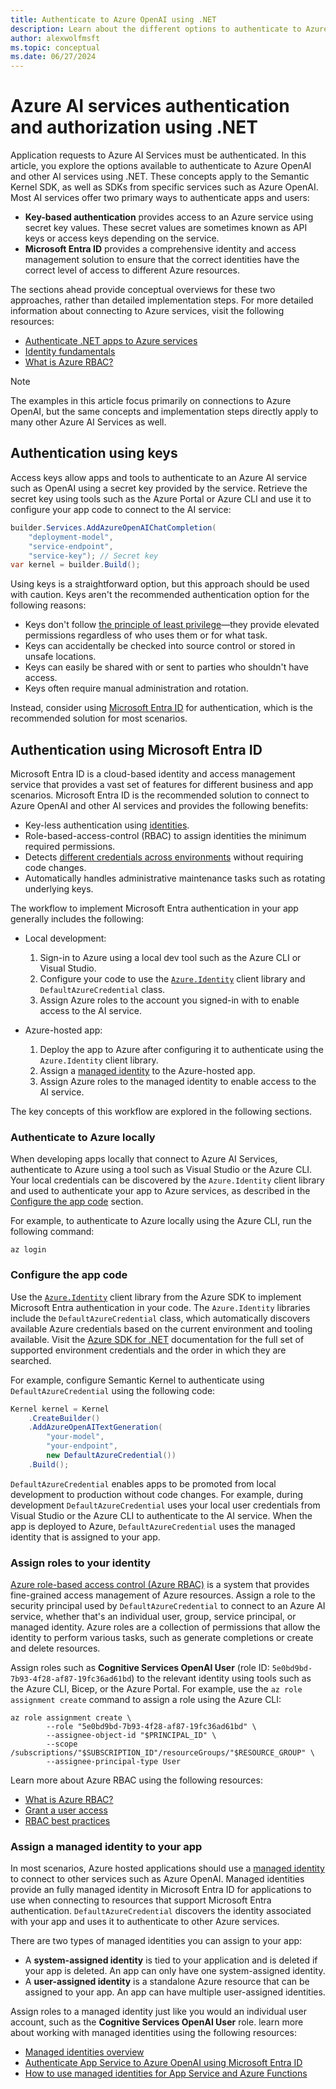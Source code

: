 ```yaml
---
title: Authenticate to Azure OpenAI using .NET
description: Learn about the different options to authenticate to Azure OpenAI and other services using .NET
author: alexwolfmsft
ms.topic: conceptual
ms.date: 06/27/2024
---
```


# Azure AI services authentication and authorization using .NET

Application requests to Azure AI Services must be authenticated. In this article, you explore the options available to authenticate to Azure OpenAI and other AI services using .NET. These concepts apply to the Semantic Kernel SDK, as well as SDKs from specific services such as Azure OpenAI. Most AI services offer two primary ways to authenticate apps and users:

- **Key-based authentication** provides access to an Azure service using secret key values. These secret values are sometimes known as API keys or access keys depending on the service.
- **Microsoft Entra ID** provides a comprehensive identity and access management solution to ensure that the correct identities have the correct level of access to different Azure resources.

The sections ahead provide conceptual overviews for these two approaches, rather than detailed implementation steps. For more detailed information about connecting to Azure services, visit the following resources:

- [Authenticate .NET apps to Azure services](/dotnet/azure/sdk/authentication/)
- [Identity fundamentals](/entra/fundamentals/identity-fundamental-concepts)
- [What is Azure RBAC?](/azure/role-based-access-control/overview)

> [!NOTE]
> The examples in this article focus primarily on connections to Azure OpenAI, but the same concepts and implementation steps directly apply to many other Azure AI Services as well.

## Authentication using keys

Access keys allow apps and tools to authenticate to an Azure AI service such as OpenAI using a secret key provided by the service. Retrieve the secret key using tools such as the Azure Portal or Azure CLI and use it to configure your app code to connect to the AI service:

```csharp
builder.Services.AddAzureOpenAIChatCompletion(
    "deployment-model",
    "service-endpoint",
    "service-key"); // Secret key
var kernel = builder.Build();
```

Using keys is a straightforward option, but this approach should be used with caution. Keys aren't the recommended authentication option for the following reasons:

- Keys don't follow [the principle of least privilege](/entra/identity-platform/secure-least-privileged-access)—they provide elevated permissions regardless of who uses them or for what task.
- Keys can accidentally be checked into source control or stored in unsafe locations.
- Keys can easily be shared with or sent to parties who shouldn't have access.
- Keys often require manual administration and rotation.

Instead, consider using [Microsoft Entra ID](/#explore-microsoft-entra-id) for authentication, which is the recommended solution for most scenarios.

## Authentication using Microsoft Entra ID

Microsoft Entra ID is a cloud-based identity and access management service that provides a vast set of features for different business and app scenarios. Microsoft Entra ID is the recommended solution to connect to Azure OpenAI and other AI services and provides the following benefits:

- Key-less authentication using [identities](/entra/fundamentals/identity-fundamental-concepts).
- Role-based-access-control (RBAC) to assign identities the minimum required permissions.
- Detects [different credentials across environments](/dotnet/api/azure.identity.defaultazurecredential) without requiring code changes.
- Automatically handles administrative maintenance tasks such as rotating underlying keys.

The workflow to implement Microsoft Entra authentication in your app generally includes the following:

- Local development:
    1. Sign-in to Azure using a local dev tool such as the Azure CLI or Visual Studio.
    1. Configure your code to use the [`Azure.Identity`](/dotnet/api/overview/azure/identity-readme) client library and `DefaultAzureCredential` class.
    1. Assign Azure roles to the account you signed-in with to enable access to the AI service.

- Azure-hosted app:
    1. Deploy the app to Azure after configuring it to authenticate using the `Azure.Identity` client library.
    1. Assign a [managed identity](/entra/identity/managed-identities-azure-resources/overview) to the Azure-hosted app.
    1. Assign Azure roles to the managed identity to enable access to the AI service.

The key concepts of this workflow are explored in the following sections.

### Authenticate to Azure locally

When developing apps locally that connect to Azure AI Services, authenticate to Azure using a tool such as Visual Studio or the Azure CLI. Your local credentials can be discovered by the `Azure.Identity` client library and used to authenticate your app to Azure services, as described in the [Configure the app code](/#configure-your-app-code) section.

For example, to authenticate to Azure locally using the Azure CLI, run the following command:

```azurecli
az login
```

### Configure the app code

Use the [`Azure.Identity`](/dotnet/api/overview/azure/identity-readme) client library from the Azure SDK to implement Microsoft Entra authentication in your code. The `Azure.Identity` libraries include the `DefaultAzureCredential` class, which automatically discovers available Azure credentials based on the current environment and tooling available. Visit the [Azure SDK for .NET](/dotnet/api/azure.identity.defaultazurecredential) documentation for the full set of supported environment credentials and the order in which they are searched.

For example, configure Semantic Kernel to authenticate using `DefaultAzureCredential` using the following code:

```csharp
Kernel kernel = Kernel
    .CreateBuilder()
    .AddAzureOpenAITextGeneration(
        "your-model",
        "your-endpoint",
        new DefaultAzureCredential())
    .Build();
```

`DefaultAzureCredential` enables apps to be promoted from local development to production without code changes. For example, during development `DefaultAzureCredential` uses your local user credentials from Visual Studio or the Azure CLI to authenticate to the AI service. When the app is deployed to Azure, `DefaultAzureCredential` uses the managed identity that is assigned to your app.

### Assign roles to your identity

[Azure role-based access control (Azure RBAC)](/azure/role-based-access-control) is a system that provides fine-grained access management of Azure resources. Assign a role to the security principal used by `DefaultAzureCredential` to connect to an Azure AI service, whether that's an individual user, group, service principal, or managed identity. Azure roles are a collection of permissions that allow the identity to perform various tasks, such as generate completions or create and delete resources.

Assign roles such as **Cognitive Services OpenAI User** (role ID: `5e0bd9bd-7b93-4f28-af87-19fc36ad61bd`) to the relevant identity using tools such as the Azure CLI, Bicep, or the Azure Portal. For example, use the `az role assignment create` command to assign a role using the Azure CLI:

```azurecli
az role assignment create \
        --role "5e0bd9bd-7b93-4f28-af87-19fc36ad61bd" \
        --assignee-object-id "$PRINCIPAL_ID" \
        --scope /subscriptions/"$SUBSCRIPTION_ID"/resourceGroups/"$RESOURCE_GROUP" \
        --assignee-principal-type User
```

Learn more about Azure RBAC using the following resources:

- [What is Azure RBAC?](/azure/role-based-access-control/overview)
- [Grant a user access](/azure/role-based-access-control/quickstart-assign-role-user-portal)
- [RBAC best practices](/azure/role-based-access-control/best-practices)

### Assign a managed identity to your app

In most scenarios, Azure hosted applications should use a [managed identity](/entra/identity/managed-identities-azure-resources/overview) to connect to other services such as Azure OpenAI. Managed identities provide an fully managed identity in Microsoft Entra ID for applications to use when connecting to resources that support Microsoft Entra authentication. `DefaultAzureCredential` discovers the identity associated with your app and uses it to authenticate to other Azure services.

There are two types of managed identities you can assign to your app:

- A **system-assigned identity** is tied to your application and is deleted if your app is deleted. An app can only have one system-assigned identity.
- A **user-assigned identity** is a standalone Azure resource that can be assigned to your app. An app can have multiple user-assigned identities.

Assign roles to a managed identity just like you would an individual user account, such as the **Cognitive Services OpenAI User** role. learn more about working with managed identities using the following resources:

- [Managed identities overview](/entra/identity/managed-identities-azure-resources/overview)
- [Authenticate App Service to Azure OpenAI using Microsoft Entra ID](/dotnet/ai/how-to/app-service-aoai-auth?pivots=azure-portal)
- [How to use managed identities for App Service and Azure Functions](/azure/app-service/overview-managed-identity)
